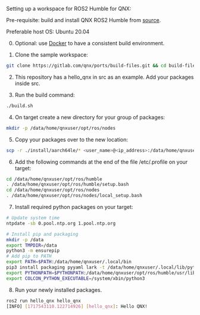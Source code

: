 Setting up a workspace for ROS2 Humble for QNX:

Pre-requisite: build and install QNX ROS2 Humble from [source](https://gitlab.com/qnx/ports/build-files/-/blob/main/ports/ros2/README.md).

Preferable host OS: Ubuntu 20.04

0. Optional: use [Docker](https://gitlab.com/qnx/ports/build-files/-/blob/main/docker/README.md) to have a consistent build environment.

1. Clone the sample workspace:
```bash
git clone https://gitlab.com/qnx/ports/build-files.git && cd build-files/ports/ros2/qnx-ros2-workspace
```

2. This repository has a hello_qnx in src as an example. Add your packages inside src.


3. Run the build command:
```bash
./build.sh
```


4. On target create a new directory for your group of packages:
```bash
mkdir -p /data/home/qnxuser/opt/ros/nodes
```


5. Copy your packages over to the new location:
```bash
scp -r ./install/aarch64le/* <user_name>@<ip_address>:/data/home/qnxuser/opt/ros/nodes
```

6. Add the following commands at the end of the file /etc/.profile on your target:
```bash
cd /data/home/qnxuser/opt/ros/humble
. /data/home/qnxuser/opt/ros/humble/setup.bash
cd /data/home/qnxuser/opt/ros/nodes
. /data/home/qnxuser/opt/ros/nodes/local_setup.bash
```

7. Install required python packages on your target:
```bash
# Update system time
ntpdate -sb 0.pool.ntp.org 1.pool.ntp.org

# Install pip and packaging
mkdir -p /data
export TMPDIR=/data
python3 -m ensurepip
# Add pip to PATH
export PATH=$PATH:/data/home/qnxuser/.local/bin
pip3 install packaging pyyaml lark -t /data/home/qnxuser/.local/lib/python3.11/site-packages/
export PYTHONPATH=$PYTHONPATH:/data/home/qnxuser/opt/ros/humble/usr/lib/python3.11/site-packages/:/data/home/qnxuser/.local/lib/python3.11/site-packages/
export COLCON_PYTHON_EXECUTABLE=/system/xbin/python3
```

8. Run your newly installed packages.
```bash
ros2 run hello_qnx hello_qnx
[INFO] [1717543110.122714926] [hello_qnx]: Hello QNX!
```

